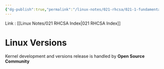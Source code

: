```yaml
---
{"dg-publish":true,"permalink":"/linux-notes/021-rhcsa/021-1-fundamentals-of-computer/021-1-4-linux-versions/"}
---
```


Link : [[Linux Notes/021 RHCSA Index\|021 RHCSA Index]]

# Linux Versions

Kernel development and versions release is handled by **Open Source Community**


<style> .container {font-family: sans-serif; text-align: center;} .button-wrapper button {z-index: 1;height: 40px; width: 100px; margin: 10px;padding: 5px;} .excalidraw .App-menu_top .buttonList { display: flex;} .excalidraw-wrapper { height: 800px; margin: 50px; position: relative;} :root[dir="ltr"] .excalidraw .layer-ui__wrapper .zen-mode-transition.App-menu_bottom--transition-left {transform: none;} </style><script src="https://cdn.jsdelivr.net/npm/react@17/umd/react.production.min.js"></script><script src="https://cdn.jsdelivr.net/npm/react-dom@17/umd/react-dom.production.min.js"></script><script type="text/javascript" src="https://cdn.jsdelivr.net/npm/@excalidraw/excalidraw@0/dist/excalidraw.production.min.js"></script><div id="Linux_Versionsexcalidraw.md1"></div><script>(function(){const InitialData={"type":"excalidraw","version":2,"source":"https://github.com/zsviczian/obsidian-excalidraw-plugin/releases/tag/1.9.19","elements":[{"id":"UZ148YN4","type":"text","x":-41,"y":-138.828125,"width":141.33985900878906,"height":25,"angle":0,"strokeColor":"#e03131","backgroundColor":"transparent","fillStyle":"hachure","strokeWidth":1,"strokeStyle":"solid","roughness":1,"opacity":100,"groupIds":[],"frameId":null,"roundness":null,"seed":358207660,"version":26,"versionNonce":246544172,"isDeleted":false,"boundElements":null,"updated":1694748739218,"link":null,"locked":false,"text":"kernel versions","rawText":"kernel versions","fontSize":20,"fontFamily":1,"textAlign":"left","verticalAlign":"top","baseline":17,"containerId":null,"originalText":"kernel versions","lineHeight":1.25},{"id":"pQdRCXVn","type":"text","x":-14.66668701171875,"y":-104.16143798828125,"width":33.95997619628906,"height":100,"angle":0,"strokeColor":"#1e1e1e","backgroundColor":"transparent","fillStyle":"hachure","strokeWidth":1,"strokeStyle":"solid","roughness":1,"opacity":100,"groupIds":[],"frameId":null,"roundness":null,"seed":1859108268,"version":93,"versionNonce":1945555988,"isDeleted":false,"boundElements":null,"updated":1694748359644,"link":null,"locked":false,"text":"2.0\n2.2\n2.4\n2.6","rawText":"2.0\n2.2\n2.4\n2.6","fontSize":20,"fontFamily":1,"textAlign":"left","verticalAlign":"top","baseline":92,"containerId":null,"originalText":"2.0\n2.2\n2.4\n2.6","lineHeight":1.25},{"id":"2gOKrUEo","type":"text","x":-12.333251953125,"y":2.505218505859375,"width":30.339981079101562,"height":75,"angle":0,"strokeColor":"#1e1e1e","backgroundColor":"transparent","fillStyle":"hachure","strokeWidth":1,"strokeStyle":"solid","roughness":1,"opacity":100,"groupIds":[],"frameId":null,"roundness":null,"seed":326101164,"version":53,"versionNonce":178202412,"isDeleted":false,"boundElements":null,"updated":1694748359644,"link":null,"locked":false,"text":"3.x\n4.x\n5.x","rawText":"3.x\n4.x\n5.x","fontSize":20,"fontFamily":1,"textAlign":"left","verticalAlign":"top","baseline":67,"containerId":null,"originalText":"3.x\n4.x\n5.x","lineHeight":1.25},{"id":"kKv99iP3","type":"text","x":-13.6666259765625,"y":90.17184448242188,"width":29.519973754882812,"height":25,"angle":0,"strokeColor":"#1e1e1e","backgroundColor":"transparent","fillStyle":"hachure","strokeWidth":1,"strokeStyle":"solid","roughness":1,"opacity":100,"groupIds":[],"frameId":null,"roundness":null,"seed":2052656044,"version":58,"versionNonce":1336619412,"isDeleted":false,"boundElements":null,"updated":1694748359644,"link":null,"locked":false,"text":"6.x","rawText":"6.x","fontSize":20,"fontFamily":1,"textAlign":"left","verticalAlign":"top","baseline":17,"containerId":null,"originalText":"6.x","lineHeight":1.25},{"id":"1yXiQcOULdxXlO32hDbvo","type":"freedraw","x":-200.33331298828125,"y":-143.49478149414062,"width":0.0001,"height":0.0001,"angle":0,"strokeColor":"#1e1e1e","backgroundColor":"transparent","fillStyle":"hachure","strokeWidth":1,"strokeStyle":"solid","roughness":1,"opacity":100,"groupIds":[],"frameId":null,"roundness":null,"seed":634175508,"version":10,"versionNonce":1128811564,"isDeleted":false,"boundElements":null,"updated":1694748359644,"link":null,"locked":false,"points":[[0,0],[0.0001,0.0001]],"pressures":[],"simulatePressure":true,"lastCommittedPoint":[0.0001,0.0001]},{"id":"lCecxTQwm8T0joi_sNeVy","type":"freedraw","x":37.6666259765625,"y":-96.828125,"width":29.3333740234375,"height":84,"angle":0,"strokeColor":"#1e1e1e","backgroundColor":"transparent","fillStyle":"hachure","strokeWidth":0.5,"strokeStyle":"solid","roughness":1,"opacity":100,"groupIds":[],"frameId":null,"roundness":null,"seed":780898324,"version":144,"versionNonce":1133662764,"isDeleted":false,"boundElements":null,"updated":1694748398307,"link":null,"locked":false,"points":[[-0.20511279603094223,0],[0.9231296515920566,0],[1.4871992301390855,0],[3.743684125385083,0],[4.307753703932112,0],[6.00006573010214,0.6511528547420058],[6.564135308649169,1.3023355173510174],[7.692377756272167,1.9534883720930232],[7.692377756272167,3.2558238894440406],[8.820620203895166,5.209312261537064],[10.512932230065195,9.767441860465116],[10.512932230065195,11.720930232558139],[11.641071387159252,14.325571459393167],[11.641071387159252,14.97675412200218],[11.641071387159252,15.627906976744185],[11.641071387159252,17.58139534883721],[11.641071387159252,18.883730866188227],[11.641071387159252,20.83721923828125],[11.641071387159252,22.13952494776526],[11.641071387159252,24.093013319858283],[11.641071387159252,26.69768435456032],[11.077001808612223,27.99999006404433],[11.077001808612223,29.302325581395348],[11.077001808612223,29.953478436137353],[11.077001808612223,30.604661098746366],[11.077001808612223,31.25581395348837],[11.077001808612223,32.55814947083939],[11.077001808612223,33.20930232558139],[11.077001808612223,33.8604551803234],[11.077001808612223,34.51163784293241],[11.077001808612223,35.16279069767442],[11.077001808612223,35.813943552416426],[11.077001808612223,36.465126215025435],[11.641071387159252,36.465126215025435],[12.76931383478225,37.116279069767444],[15.025695439499307,37.116279069767444],[17.282180334745306,37.116279069767444],[17.846249913292333,37.116279069767444],[20.102631518009392,37.116279069767444],[21.794943544179418,37.116279069767444],[22.35911641325539,37.116279069767444],[22.923185991802416,37.116279069767444],[24.051428439425415,37.116279069767444],[24.615498017972445,37.116279069767444],[25.179567596519473,37.116279069767444],[25.743740465595444,36.465126215025435],[26.8718796226895,35.16279069767442],[27.436052491765473,33.8604551803234],[27.436052491765473,33.20930232558139],[28.0001220703125,31.906966808230376],[27.436052491765473,31.906966808230376],[26.8718796226895,31.906966808230376],[26.8718796226895,32.55814947083939],[26.30781004414247,33.8604551803234],[25.179567596519473,36.465126215025435],[25.179567596519473,38.418614587118455],[25.179567596519473,39.72092029660247],[25.179567596519473,42.3255913313045],[25.179567596519473,44.93023255813954],[25.179567596519473,45.58138541288154],[25.179567596519473,46.23256807549055],[25.179567596519473,47.534873784974565],[25.179567596519473,48.837209302325576],[25.179567596519473,50.7906976744186],[25.179567596519473,51.44185052916061],[25.179567596519473,52.74418604651163],[25.179567596519473,53.39533890125363],[25.179567596519473,54.04652156386264],[25.179567596519473,54.69767441860465],[25.743740465595444,56.65116279069767],[25.743740465595444,57.95349830804869],[25.743740465595444,59.255804017532704],[26.8718796226895,60.55813953488372],[26.8718796226895,61.20929238962572],[26.8718796226895,61.86047505223473],[27.436052491765473,62.51162790697674],[27.436052491765473,63.81396342432776],[27.436052491765473,64.46511627906976],[27.436052491765473,65.11626913381177],[27.436052491765473,65.76745179642079],[27.436052491765473,67.06975750590479],[27.436052491765473,67.7209401685138],[26.8718796226895,69.02324587799782],[26.8718796226895,69.67442854060683],[26.8718796226895,70.32558139534883],[26.8718796226895,70.97673425009084],[26.30781004414247,71.62791691269985],[25.743740465595444,72.93022262218386],[25.179567596519473,74.23255813953489],[23.487255570349447,75.5348936568859],[22.923185991802416,76.83719936636992],[22.35911641325539,77.48838202897892],[21.794943544179418,78.13953488372093],[20.66680438708536,78.79068773846294],[19.53856193946236,80.09302325581395],[18.97449236091533,80.09302325581395],[18.410319491839363,80.09302325581395],[17.282180334745306,80.74417611055596],[16.718007465669334,80.74417611055596],[15.025695439499307,82.04651162790697],[14.461625860952278,82.04651162790697],[13.89755628240525,82.69766448264897],[13.33338341332928,82.69766448264897],[12.205244256235222,83.34884714525799],[11.077001808612223,83.34884714525799],[9.948759360989225,83.34884714525799],[8.820620203895166,84],[7.128308177725138,84],[6.00006573010214,84],[4.307753703932112,84],[3.743684125385083,84],[2.0513720992150555,84],[-0.20511279603094223,84],[-1.333251953125,84],[-1.333251953125,84\|-0.20511279603094223,0],[0.9231296515920566,0],[1.4871992301390855,0],[3.743684125385083,0],[4.307753703932112,0],[6.00006573010214,0.6511528547420058],[6.564135308649169,1.3023355173510174],[7.692377756272167,1.9534883720930232],[7.692377756272167,3.2558238894440406],[8.820620203895166,5.209312261537064],[10.512932230065195,9.767441860465116],[10.512932230065195,11.720930232558139],[11.641071387159252,14.325571459393167],[11.641071387159252,14.97675412200218],[11.641071387159252,15.627906976744185],[11.641071387159252,17.58139534883721],[11.641071387159252,18.883730866188227],[11.641071387159252,20.83721923828125],[11.641071387159252,22.13952494776526],[11.641071387159252,24.093013319858283],[11.641071387159252,26.69768435456032],[11.077001808612223,27.99999006404433],[11.077001808612223,29.302325581395348],[11.077001808612223,29.953478436137353],[11.077001808612223,30.604661098746366],[11.077001808612223,31.25581395348837],[11.077001808612223,32.55814947083939],[11.077001808612223,33.20930232558139],[11.077001808612223,33.8604551803234],[11.077001808612223,34.51163784293241],[11.077001808612223,35.16279069767442],[11.077001808612223,35.813943552416426],[11.077001808612223,36.465126215025435],[11.641071387159252,36.465126215025435],[12.76931383478225,37.116279069767444],[15.025695439499307,37.116279069767444],[17.282180334745306,37.116279069767444],[17.846249913292333,37.116279069767444],[20.102631518009392,37.116279069767444],[21.794943544179418,37.116279069767444],[22.35911641325539,37.116279069767444],[22.923185991802416,37.116279069767444],[24.051428439425415,37.116279069767444],[24.615498017972445,37.116279069767444],[25.179567596519473,37.116279069767444],[25.743740465595444,36.465126215025435],[26.8718796226895,35.16279069767442],[27.436052491765473,33.8604551803234],[27.436052491765473,33.20930232558139],[28.0001220703125,31.906966808230376],[27.436052491765473,31.906966808230376],[26.8718796226895,31.906966808230376],[26.8718796226895,32.55814947083939],[26.30781004414247,33.8604551803234],[25.179567596519473,36.465126215025435],[25.179567596519473,38.418614587118455],[25.179567596519473,39.72092029660247],[25.179567596519473,42.3255913313045],[25.179567596519473,44.93023255813954],[25.179567596519473,45.58138541288154],[25.179567596519473,46.23256807549055],[25.179567596519473,47.534873784974565],[25.179567596519473,48.837209302325576],[25.179567596519473,50.7906976744186],[25.179567596519473,51.44185052916061],[25.179567596519473,52.74418604651163],[25.179567596519473,53.39533890125363],[25.179567596519473,54.04652156386264],[25.179567596519473,54.69767441860465],[25.743740465595444,56.65116279069767],[25.743740465595444,57.95349830804869],[25.743740465595444,59.255804017532704],[26.8718796226895,60.55813953488372],[26.8718796226895,61.20929238962572],[26.8718796226895,61.86047505223473],[27.436052491765473,62.51162790697674],[27.436052491765473,63.81396342432776],[27.436052491765473,64.46511627906976],[27.436052491765473,65.11626913381177],[27.436052491765473,65.76745179642079],[27.436052491765473,67.06975750590479],[27.436052491765473,67.7209401685138],[26.8718796226895,69.02324587799782],[26.8718796226895,69.67442854060683],[26.8718796226895,70.32558139534883],[26.8718796226895,70.97673425009084],[26.30781004414247,71.62791691269985],[25.743740465595444,72.93022262218386],[25.179567596519473,74.23255813953489],[23.487255570349447,75.5348936568859],[22.923185991802416,76.83719936636992],[22.35911641325539,77.48838202897892],[21.794943544179418,78.13953488372093],[20.66680438708536,78.79068773846294],[19.53856193946236,80.09302325581395],[18.97449236091533,80.09302325581395],[18.410319491839363,80.09302325581395],[17.282180334745306,80.74417611055596],[16.718007465669334,80.74417611055596],[15.025695439499307,82.04651162790697],[14.461625860952278,82.04651162790697],[13.89755628240525,82.69766448264897],[13.33338341332928,82.69766448264897],[12.205244256235222,83.34884714525799],[11.077001808612223,83.34884714525799],[9.948759360989225,83.34884714525799],[8.820620203895166,84],[7.128308177725138,84],[6.00006573010214,84],[4.307753703932112,84],[3.743684125385083,84],[2.0513720992150555,84],[-0.20511279603094223,84],[-1.333251953125,84],[-1.333251953125,84]],"pressures":[],"simulatePressure":true,"lastCommittedPoint":[-1.333251953125,86]},{"id":"cos8sshhAum8BabEPwcXq","type":"freedraw","x":34.3333740234375,"y":14.505218505859375,"width":24.6666259765625,"height":60.666656494140625,"angle":0,"strokeColor":"#1e1e1e","backgroundColor":"transparent","fillStyle":"hachure","strokeWidth":0.5,"strokeStyle":"solid","roughness":1,"opacity":100,"groupIds":[],"frameId":null,"roundness":null,"seed":454407444,"version":158,"versionNonce":620068244,"isDeleted":false,"boundElements":null,"updated":1694748407862,"link":null,"locked":false,"points":[[0,-0.6360202950088242],[1.9733300781249996,-1.333343505859375],[3.2888633897900577,-1.333343505859375],[4.604456922709941,-0.9846739202641464],[5.591121961772442,-0.287366669753502],[6.906655273437499,1.1072797519475996],[8.551117078959942,4.942517510775861],[9.208853624165057,8.080448019093481],[10.195518663227556,11.567048113006328],[10.195518663227556,13.659001785218072],[10.524447157084941,14.704978621323946],[10.853315429687498,16.448262707940465],[11.182183702290057,17.494239544046337],[12.168848741352559,18.88888596574744],[12.8266455078125,19.934862801853313],[13.155513780415058,19.934862801853313],[14.7999755859375,19.934862801853313],[16.115508897602556,19.934862801853313],[17.102173936665057,19.934862801853313],[18.41776746958494,19.23753959100276],[18.746635742187497,18.88888596574744],[19.733300781249998,17.145585918791014],[20.39109754770994,15.750955457429818],[20.39109754770994,14.35630903572872],[20.39109754770994,14.007655410473395],[20.39109754770994,13.659001785218072],[20.062169053852557,14.35630903572872],[20.062169053852557,16.09960908268514],[20.062169053852557,18.54021638015221],[20.062169053852557,20.283516427108633],[20.062169053852557,23.07279331017093],[21.048834092915058,25.862054232893325],[22.36442762583494,27.60535427984975],[23.35109266489744,30.39463116291205],[23.679960937500002,33.183892085634426],[24.008829210102554,37.019145804802605],[24.6666259765625,40.854399523970784],[24.6666259765625,44.34098365754372],[24.008829210102554,48.17623737671188],[21.048834092915058,51.31416788502952],[18.746635742187497,54.1034288077519],[14.471107313334938,56.89270569081418],[10.853315429687498,57.59002890166474],[6.577787000834941,58.63600573777062],[2.631126844584942,58.98465936302594],[1.9733300781249996,58.98465936302594],[1.315533311665058,59.33331298828125],[0.9866650390624998,59.33331298828125],[0.9866650390624998,58.98465936302594],[0.9866650390624998,58.98465936302594\|0,-0.6360202950088242],[1.9733300781249996,-1.333343505859375],[3.2888633897900577,-1.333343505859375],[4.604456922709941,-0.9846739202641464],[5.591121961772442,-0.287366669753502],[6.906655273437499,1.1072797519475996],[8.551117078959942,4.942517510775861],[9.208853624165057,8.080448019093481],[10.195518663227556,11.567048113006328],[10.195518663227556,13.659001785218072],[10.524447157084941,14.704978621323946],[10.853315429687498,16.448262707940465],[11.182183702290057,17.494239544046337],[12.168848741352559,18.88888596574744],[12.8266455078125,19.934862801853313],[13.155513780415058,19.934862801853313],[14.7999755859375,19.934862801853313],[16.115508897602556,19.934862801853313],[17.102173936665057,19.934862801853313],[18.41776746958494,19.23753959100276],[18.746635742187497,18.88888596574744],[19.733300781249998,17.145585918791014],[20.39109754770994,15.750955457429818],[20.39109754770994,14.35630903572872],[20.39109754770994,14.007655410473395],[20.39109754770994,13.659001785218072],[20.062169053852557,14.35630903572872],[20.062169053852557,16.09960908268514],[20.062169053852557,18.54021638015221],[20.062169053852557,20.283516427108633],[20.062169053852557,23.07279331017093],[21.048834092915058,25.862054232893325],[22.36442762583494,27.60535427984975],[23.35109266489744,30.39463116291205],[23.679960937500002,33.183892085634426],[24.008829210102554,37.019145804802605],[24.6666259765625,40.854399523970784],[24.6666259765625,44.34098365754372],[24.008829210102554,48.17623737671188],[21.048834092915058,51.31416788502952],[18.746635742187497,54.1034288077519],[14.471107313334938,56.89270569081418],[10.853315429687498,57.59002890166474],[6.577787000834941,58.63600573777062],[2.631126844584942,58.98465936302594],[1.9733300781249996,58.98465936302594],[1.315533311665058,59.33331298828125],[0.9866650390624998,59.33331298828125],[0.9866650390624998,58.98465936302594],[0.9866650390624998,58.98465936302594]],"pressures":[],"simulatePressure":true,"lastCommittedPoint":[2,114]},{"id":"kVf9tht8","type":"text","x":84,"y":-61.828125,"width":147.85986328125,"height":25,"angle":0,"strokeColor":"#2f9e44","backgroundColor":"transparent","fillStyle":"hachure","strokeWidth":0.5,"strokeStyle":"solid","roughness":1,"opacity":100,"groupIds":[],"frameId":null,"roundness":null,"seed":249636140,"version":54,"versionNonce":259264276,"isDeleted":false,"boundElements":null,"updated":1694748746226,"link":null,"locked":false,"text":"old generations","rawText":"old generations","fontSize":20,"fontFamily":1,"textAlign":"left","verticalAlign":"top","baseline":17,"containerId":null,"originalText":"old generations","lineHeight":1.25},{"id":"o7dVoUjC","type":"text","x":76.333251953125,"y":29.505218505859375,"width":152.59986877441406,"height":25,"angle":0,"strokeColor":"#2f9e44","backgroundColor":"transparent","fillStyle":"hachure","strokeWidth":0.5,"strokeStyle":"solid","roughness":1,"opacity":100,"groupIds":[],"frameId":null,"roundness":null,"seed":799572652,"version":48,"versionNonce":1217050284,"isDeleted":false,"boundElements":null,"updated":1694748748466,"link":null,"locked":false,"text":"new generations","rawText":"new generations","fontSize":20,"fontFamily":1,"textAlign":"left","verticalAlign":"top","baseline":17,"containerId":null,"originalText":"new generations","lineHeight":1.25},{"id":"Bl3j9y1y","type":"text","x":36.0001220703125,"y":85.83853149414062,"width":178.99984741210938,"height":50,"angle":0,"strokeColor":"#2f9e44","backgroundColor":"transparent","fillStyle":"hachure","strokeWidth":0.5,"strokeStyle":"solid","roughness":1,"opacity":100,"groupIds":[],"frameId":null,"roundness":null,"seed":869026732,"version":65,"versionNonce":200669076,"isDeleted":false,"boundElements":null,"updated":1694748751001,"link":null,"locked":false,"text":"Latest generation\n (but unstable)","rawText":"Latest generation\n (but unstable)","fontSize":20,"fontFamily":1,"textAlign":"left","verticalAlign":"top","baseline":42,"containerId":null,"originalText":"Latest generation\n (but unstable)","lineHeight":1.25},{"id":"4ur2EZfM","type":"text","x":-97.04763939267116,"y":170.4099804106213,"width":115.5972900390625,"height":86.31820046284814,"angle":0,"strokeColor":"#f08c00","backgroundColor":"transparent","fillStyle":"hachure","strokeWidth":0.5,"strokeStyle":"solid","roughness":1,"opacity":100,"groupIds":[],"frameId":null,"roundness":null,"seed":756425492,"version":261,"versionNonce":1355082516,"isDeleted":false,"boundElements":[],"updated":1694748814711,"link":null,"locked":false,"text":"2.0","rawText":"2.0","fontSize":69.05456037027842,"fontFamily":1,"textAlign":"left","verticalAlign":"top","baseline":61.000000000000114,"containerId":null,"originalText":"2.0","lineHeight":1.25},{"id":"9n4dmud7_JvezIhh5Emp9","type":"arrow","x":-84.70158057865801,"y":238.06077357700894,"width":24.86374793166719,"height":68.57139950706835,"angle":0,"strokeColor":"#1e1e1e","backgroundColor":"transparent","fillStyle":"hachure","strokeWidth":0.5,"strokeStyle":"solid","roughness":1,"opacity":100,"groupIds":[],"frameId":null,"roundness":{"type":2},"seed":338583980,"version":615,"versionNonce":92906132,"isDeleted":false,"boundElements":null,"updated":1694748808348,"link":null,"locked":false,"points":[[0,0],[-24.86374793166719,68.57139950706835]],"lastCommittedPoint":null,"startBinding":null,"endBinding":{"elementId":"jgKs43CW","focus":-0.5240084427657219,"gap":12.000000000000028},"startArrowhead":null,"endArrowhead":"arrow"},{"id":"E2LHcHM2Ed6aD83Fb3jFj","type":"arrow","x":11.829058967055108,"y":234.94043558624233,"width":54.772430227187726,"height":64.89818746063273,"angle":0,"strokeColor":"#1e1e1e","backgroundColor":"transparent","fillStyle":"hachure","strokeWidth":0.5,"strokeStyle":"solid","roughness":1,"opacity":100,"groupIds":[],"frameId":null,"roundness":{"type":2},"seed":1176038164,"version":850,"versionNonce":1534293396,"isDeleted":false,"boundElements":null,"updated":1694749103021,"link":null,"locked":false,"points":[[0,0],[54.772430227187726,64.89818746063273]],"lastCommittedPoint":null,"startBinding":null,"endBinding":{"elementId":"7FMmIyGG","focus":-0.5435942633806176,"gap":15.333282470703097},"startArrowhead":null,"endArrowhead":"arrow"},{"id":"jgKs43CW","type":"text","x":-157.79363141741072,"y":318.63217308407735,"width":175.27066040039062,"height":25.070189556812846,"angle":0,"strokeColor":"#1971c2","backgroundColor":"transparent","fillStyle":"hachure","strokeWidth":0.5,"strokeStyle":"solid","roughness":1,"opacity":100,"groupIds":[],"frameId":null,"roundness":null,"seed":1354822420,"version":237,"versionNonce":1494181140,"isDeleted":false,"boundElements":[{"id":"9n4dmud7_JvezIhh5Emp9","type":"arrow"}],"updated":1694748808347,"link":null,"locked":false,"text":"2 is major number","rawText":"2 is major number","fontSize":20.056151645450303,"fontFamily":1,"textAlign":"left","verticalAlign":"top","baseline":16.999999999999968,"containerId":null,"originalText":"2 is major number","lineHeight":1.25},{"id":"7FMmIyGG","type":"text","x":55.03211030505952,"y":315.1719055175781,"width":186.61578369140625,"height":27.750392845264663,"angle":0,"strokeColor":"#1971c2","backgroundColor":"transparent","fillStyle":"hachure","strokeWidth":0.5,"strokeStyle":"solid","roughness":1,"opacity":100,"groupIds":[],"frameId":null,"roundness":null,"seed":1069080212,"version":286,"versionNonce":864080276,"isDeleted":false,"boundElements":[{"id":"E2LHcHM2Ed6aD83Fb3jFj","type":"arrow"}],"updated":1694748805634,"link":null,"locked":false,"text":"0 is minor number","rawText":"0 is minor number","fontSize":22.200314276211706,"fontFamily":1,"textAlign":"left","verticalAlign":"top","baseline":19.00000000000003,"containerId":null,"originalText":"0 is minor number","lineHeight":1.25},{"id":"Z8rz3WTn","type":"text","x":-48,"y":-167.828125,"width":10,"height":25,"angle":0,"strokeColor":"#1e1e1e","backgroundColor":"transparent","fillStyle":"hachure","strokeWidth":1,"strokeStyle":"solid","roughness":1,"opacity":100,"groupIds":[],"frameId":null,"roundness":null,"seed":196642476,"version":11,"versionNonce":1839515284,"isDeleted":true,"boundElements":null,"updated":1694748359644,"link":null,"locked":false,"text":"","rawText":"","fontSize":20,"fontFamily":1,"textAlign":"left","verticalAlign":"top","baseline":17,"containerId":null,"originalText":"","lineHeight":1.25},{"id":"GoW3xhAT-nzI5LV49WkG7","type":"freedraw","x":61.666748046875,"y":-94.828125,"width":44.6666259765625,"height":48.666656494140625,"angle":0,"strokeColor":"#1e1e1e","backgroundColor":"transparent","fillStyle":"hachure","strokeWidth":1,"strokeStyle":"solid","roughness":1,"opacity":100,"groupIds":[],"frameId":null,"roundness":null,"seed":330276756,"version":107,"versionNonce":956916140,"isDeleted":true,"boundElements":null,"updated":1694748359644,"link":null,"locked":false,"points":[[0,0],[0.6666259765625,-0.666656494140625],[2.6666259765625,-0.666656494140625],[5.333251953125,-0.666656494140625],[7.333251953125,-0.666656494140625],[11.333251953125,-0.666656494140625],[14,0],[18,0],[20.6666259765625,0.66668701171875],[22.6666259765625,1.333343505859375],[24,2],[24.6666259765625,2.66668701171875],[25.333251953125,4],[26,4],[26,4.66668701171875],[27.333251953125,6],[29.333251953125,7.333343505859375],[29.333251953125,8.66668701171875],[30,8.66668701171875],[30.6666259765625,9.333343505859375],[30.6666259765625,10],[30.6666259765625,12],[30.6666259765625,12.66668701171875],[30.6666259765625,13.333343505859375],[31.333251953125,14.66668701171875],[32,15.333343505859375],[32,16],[32.6666259765625,18],[32.6666259765625,18.66668701171875],[32.6666259765625,20],[32.6666259765625,20.66668701171875],[33.333251953125,21.333343505859375],[33.333251953125,22],[33.333251953125,22.66668701171875],[33.333251953125,23.333343505859375],[33.333251953125,24],[33.333251953125,24.66668701171875],[33.333251953125,26],[33.333251953125,26.66668701171875],[33.333251953125,27.333343505859375],[33.333251953125,28.66668701171875],[33.333251953125,29.333343505859375],[33.333251953125,30.66668701171875],[32.6666259765625,31.333343505859375],[32,32],[32,32.66668701171875],[31.333251953125,33.333343505859375],[31.333251953125,34.66668701171875],[31.333251953125,35.333343505859375],[30.6666259765625,36.66668701171875],[30,36.66668701171875],[29.333251953125,37.333343505859375],[28.6666259765625,38],[28,39.333343505859375],[27.333251953125,40],[26.6666259765625,40.66668701171875],[26,41.333343505859375],[25.333251953125,41.333343505859375],[24.6666259765625,41.333343505859375],[24,41.333343505859375],[22.6666259765625,41.333343505859375],[21.333251953125,41.333343505859375],[20.6666259765625,41.333343505859375],[18.6666259765625,41.333343505859375],[18,41.333343505859375],[18,42],[18,42.66668701171875],[18,44],[18.6666259765625,44.66668701171875],[19.333251953125,45.333343505859375],[20,45.333343505859375],[20.6666259765625,45.333343505859375],[21.333251953125,45.333343505859375],[22.6666259765625,45.333343505859375],[23.333251953125,46],[24,46.66668701171875],[24.6666259765625,46.66668701171875],[26.6666259765625,47.333343505859375],[28,48],[29.333251953125,48],[30,48],[30.6666259765625,48],[32,48],[32.6666259765625,48],[33.333251953125,48],[35.333251953125,48],[36,48],[36.6666259765625,48],[38,48],[38.6666259765625,48],[41.333251953125,48],[42,47.333343505859375],[42.6666259765625,46.66668701171875],[42.6666259765625,46],[44,46],[44,45.333343505859375],[44.6666259765625,44.66668701171875],[44.6666259765625,44.66668701171875]],"pressures":[],"simulatePressure":true,"lastCommittedPoint":[44.6666259765625,44.66668701171875]},{"id":"3pXtdpIuv5Kaqu0pARk5Y","type":"freedraw","x":59.666748046875,"y":107.83856201171875,"width":0.0001,"height":0.0001,"angle":0,"strokeColor":"#1e1e1e","backgroundColor":"transparent","fillStyle":"hachure","strokeWidth":1,"strokeStyle":"solid","roughness":1,"opacity":100,"groupIds":[],"frameId":null,"roundness":null,"seed":1105597100,"version":11,"versionNonce":1073209108,"isDeleted":true,"boundElements":null,"updated":1694748359644,"link":null,"locked":false,"points":[[0,0],[0.0001,0.0001]],"pressures":[],"simulatePressure":true,"lastCommittedPoint":[0.0001,0.0001]},{"id":"kTYO14etoLUIJzfjGkRNL","type":"freedraw","x":71,"y":-102.828125,"width":46.666748046875,"height":70.66668701171875,"angle":0,"strokeColor":"#1e1e1e","backgroundColor":"transparent","fillStyle":"hachure","strokeWidth":1,"strokeStyle":"solid","roughness":1,"opacity":100,"groupIds":[],"frameId":null,"roundness":null,"seed":190859412,"version":90,"versionNonce":760405140,"isDeleted":true,"boundElements":null,"updated":1694748359645,"link":null,"locked":false,"points":[[0,0],[0.666748046875,0],[1.3333740234375,0],[2.666748046875,0],[4,0],[6,4.66668701171875],[8,8],[10,12.66668701171875],[11.3333740234375,14],[12.666748046875,16],[13.3333740234375,17.333343505859375],[13.3333740234375,18.66668701171875],[15.3333740234375,20.66668701171875],[15.3333740234375,21.333343505859375],[16,22],[17.3333740234375,23.333343505859375],[19.3333740234375,25.333343505859375],[22,26],[25.3333740234375,26.66668701171875],[28,26.66668701171875],[30.666748046875,26.66668701171875],[32.666748046875,26.66668701171875],[34,26.66668701171875],[34.666748046875,26.66668701171875],[36.666748046875,26.66668701171875],[40,26],[42,25.333343505859375],[42.666748046875,24.66668701171875],[43.3333740234375,24.66668701171875],[44,24],[44,22.66668701171875],[44,21.333343505859375],[44,19.333343505859375],[44,18.66668701171875],[44,19.333343505859375],[44,20],[44,21.333343505859375],[44,22.66668701171875],[44,23.333343505859375],[44,24.66668701171875],[44,25.333343505859375],[44,28],[44,30],[44,32],[44,34],[44,36],[44.666748046875,38],[44.666748046875,40.66668701171875],[45.3333740234375,44],[46,44.66668701171875],[46,46.66668701171875],[46.666748046875,48],[46.666748046875,48.66668701171875],[46.666748046875,49.333343505859375],[46.666748046875,50.66668701171875],[46.666748046875,52],[46.666748046875,52.66668701171875],[46.666748046875,54],[46.666748046875,56],[46,56.66668701171875],[45.3333740234375,57.333343505859375],[44.666748046875,58.66668701171875],[44.666748046875,59.333343505859375],[44,60],[42.666748046875,61.333343505859375],[42,62],[40.666748046875,62.66668701171875],[40,63.333343505859375],[39.3333740234375,64.66668701171875],[37.3333740234375,65.33334350585938],[35.3333740234375,66],[33.3333740234375,67.33334350585938],[32,68],[31.3333740234375,68],[30.666748046875,68],[28,68.66668701171875],[26,68.66668701171875],[25.3333740234375,68.66668701171875],[23.3333740234375,68.66668701171875],[21.3333740234375,68.66668701171875],[18.666748046875,70.66668701171875],[18,70.66668701171875],[17.3333740234375,70.66668701171875],[17.3333740234375,70.66668701171875]],"pressures":[],"simulatePressure":true,"lastCommittedPoint":[17.3333740234375,70.66668701171875]},{"id":"42IMRLW_1KfY8xmxpKIlU","type":"freedraw","x":69.666748046875,"y":-100.16143798828125,"width":22.6666259765625,"height":33.33331298828125,"angle":0,"strokeColor":"#1e1e1e","backgroundColor":"transparent","fillStyle":"hachure","strokeWidth":1,"strokeStyle":"solid","roughness":1,"opacity":100,"groupIds":[],"frameId":null,"roundness":null,"seed":390600596,"version":50,"versionNonce":726001324,"isDeleted":true,"boundElements":null,"updated":1694748359645,"link":null,"locked":false,"points":[[0,0],[0.6666259765625,0],[1.333251953125,0],[3.333251953125,0],[4.6666259765625,0],[6.6666259765625,0],[8.6666259765625,0],[10.6666259765625,0],[12,0],[13.333251953125,0],[14,0.666656494140625],[16,1.33331298828125],[18,3.33331298828125],[18.6666259765625,4],[19.333251953125,5.33331298828125],[20,6],[20.6666259765625,8],[20.6666259765625,8.666656494140625],[22,10],[22.6666259765625,10.666656494140625],[22.6666259765625,12],[22.6666259765625,14],[22.6666259765625,14.666656494140625],[22.6666259765625,16.666656494140625],[22.6666259765625,17.33331298828125],[22.6666259765625,18.666656494140625],[22.6666259765625,20],[22.6666259765625,20.666656494140625],[22.6666259765625,21.33331298828125],[22.6666259765625,23.33331298828125],[21.333251953125,24.666656494140625],[20.6666259765625,25.33331298828125],[20,26],[20,26.666656494140625],[18.6666259765625,28],[16.6666259765625,29.33331298828125],[15.333251953125,30],[13.333251953125,30.666656494140625],[12.6666259765625,31.33331298828125],[10.6666259765625,32],[9.333251953125,33.33331298828125],[8,33.33331298828125],[7.333251953125,33.33331298828125],[7.333251953125,33.33331298828125]],"pressures":[],"simulatePressure":true,"lastCommittedPoint":[7.333251953125,33.33331298828125]},{"id":"SgSteJ7PaSOSH2VLR3OIg","type":"freedraw","x":75.666748046875,"y":-94.828125,"width":45.333251953125,"height":63.333343505859375,"angle":0,"strokeColor":"#1e1e1e","backgroundColor":"transparent","fillStyle":"hachure","strokeWidth":1,"strokeStyle":"solid","roughness":1,"opacity":100,"groupIds":[],"frameId":null,"roundness":null,"seed":1408846484,"version":81,"versionNonce":24259092,"isDeleted":true,"boundElements":null,"updated":1694748359645,"link":null,"locked":false,"points":[[0,0],[0,-0.666656494140625],[1.333251953125,-0.666656494140625],[4.6666259765625,-0.666656494140625],[10.6666259765625,0.66668701171875],[12,1.333343505859375],[15.333251953125,3.333343505859375],[16.6666259765625,5.333343505859375],[18.6666259765625,7.333343505859375],[22.6666259765625,12],[24.6666259765625,15.333343505859375],[26.6666259765625,18],[28,19.333343505859375],[28,20],[28,22],[28.6666259765625,23.333343505859375],[28.6666259765625,24],[28.6666259765625,26],[28.6666259765625,26.66668701171875],[28.6666259765625,28.66668701171875],[28.6666259765625,30.66668701171875],[28.6666259765625,32.66668701171875],[28.6666259765625,33.333343505859375],[28.6666259765625,35.333343505859375],[28.6666259765625,36.66668701171875],[28,38.66668701171875],[27.333251953125,40],[26.6666259765625,41.333343505859375],[26.6666259765625,42],[25.333251953125,43.333343505859375],[24.6666259765625,44.66668701171875],[24.6666259765625,46],[24.6666259765625,46.66668701171875],[24,47.333343505859375],[22.6666259765625,49.333343505859375],[22,50],[21.333251953125,50.66668701171875],[20,52],[18.6666259765625,53.333343505859375],[18.6666259765625,54],[16.6666259765625,54.66668701171875],[15.333251953125,55.333343505859375],[13.333251953125,55.333343505859375],[12.6666259765625,55.333343505859375],[12,55.333343505859375],[11.333251953125,55.333343505859375],[10.6666259765625,55.333343505859375],[13.333251953125,56.66668701171875],[14,57.333343505859375],[15.333251953125,57.333343505859375],[16,58.66668701171875],[18,60],[19.333251953125,60.66668701171875],[20,60.66668701171875],[22,61.333343505859375],[22.6666259765625,61.333343505859375],[25.333251953125,62],[26,62.66668701171875],[28,62.66668701171875],[30.6666259765625,62.66668701171875],[32.6666259765625,62.66668701171875],[34.6666259765625,62.66668701171875],[37.333251953125,62.66668701171875],[38.6666259765625,62.66668701171875],[40.6666259765625,61.333343505859375],[42.6666259765625,59.333343505859375],[44,58.66668701171875],[45.333251953125,58],[45.333251953125,57.333343505859375],[45.333251953125,56.66668701171875],[45.333251953125,56],[45.333251953125,54.66668701171875],[45.333251953125,54],[45.333251953125,53.333343505859375],[45.333251953125,53.333343505859375]],"pressures":[],"simulatePressure":true,"lastCommittedPoint":[45.333251953125,53.333343505859375]},{"id":"LzCWXXNoonlNYQI15WcCG","type":"freedraw","x":66.3333740234375,"y":11.83856201171875,"width":42.6666259765625,"height":68,"angle":0,"strokeColor":"#1e1e1e","backgroundColor":"transparent","fillStyle":"hachure","strokeWidth":1,"strokeStyle":"solid","roughness":1,"opacity":100,"groupIds":[],"frameId":null,"roundness":null,"seed":1361858068,"version":87,"versionNonce":900139028,"isDeleted":true,"boundElements":null,"updated":1694748347814,"link":null,"locked":false,"points":[[0,0],[3.3333740234375,0.666656494140625],[4.6666259765625,1.33331298828125],[9.3333740234375,4],[10.6666259765625,5.33331298828125],[11.3333740234375,6],[12.6666259765625,8.666656494140625],[14,11.33331298828125],[14.6666259765625,14],[14.6666259765625,14.666656494140625],[15.3333740234375,17.33331298828125],[15.3333740234375,18.666656494140625],[16.6666259765625,20],[17.3333740234375,20.666656494140625],[18,22.666656494140625],[20,24.666656494140625],[20.6666259765625,26],[22.6666259765625,27.33331298828125],[24.6666259765625,28.666656494140625],[25.3333740234375,29.33331298828125],[26.6666259765625,29.33331298828125],[29.3333740234375,30],[30,30],[31.3333740234375,30],[32,30],[32.6666259765625,30],[34.6666259765625,30],[36,30],[37.3333740234375,29.33331298828125],[37.3333740234375,28.666656494140625],[39.3333740234375,26.666656494140625],[40,26],[40.6666259765625,25.33331298828125],[40.6666259765625,24.666656494140625],[40.6666259765625,24],[40.6666259765625,23.33331298828125],[40.6666259765625,24],[40.6666259765625,25.33331298828125],[40.6666259765625,26],[40.6666259765625,26.666656494140625],[40.6666259765625,27.33331298828125],[41.3333740234375,30],[42,32],[42,32.666656494140625],[42,34.666656494140625],[42.6666259765625,36],[42.6666259765625,38],[42.6666259765625,40.666656494140625],[42.6666259765625,42],[42.6666259765625,43.33331298828125],[42.6666259765625,44.666656494140625],[42.6666259765625,46.666656494140625],[42.6666259765625,48],[42.6666259765625,49.33331298828125],[42.6666259765625,50.666656494140625],[42.6666259765625,51.33331298828125],[42.6666259765625,53.33331298828125],[42.6666259765625,54],[42.6666259765625,55.33331298828125],[42.6666259765625,56],[40.6666259765625,58],[40,58.666656494140625],[38.6666259765625,60.666656494140625],[38,62],[36.6666259765625,63.33331298828125],[34.6666259765625,64],[34,64],[32,64],[30.6666259765625,65.33331298828125],[30,65.33331298828125],[29.3333740234375,65.33331298828125],[28.6666259765625,65.33331298828125],[27.3333740234375,65.33331298828125],[26.6666259765625,65.33331298828125],[26,65.33331298828125],[24,66],[23.3333740234375,66],[21.3333740234375,66],[20.6666259765625,66],[20,66.66665649414062],[19.3333740234375,66.66665649414062],[18.6666259765625,67.33331298828125],[18.6666259765625,68],[18,68],[18,68]],"pressures":[],"simulatePressure":true,"lastCommittedPoint":[18,68]},{"id":"4Y2fNNBIoCSjMhZ4JSU6G","type":"freedraw","x":69,"y":10.505218505859375,"width":24.666748046875,"height":59.33331298828125,"angle":0,"strokeColor":"#1e1e1e","backgroundColor":"transparent","fillStyle":"hachure","strokeWidth":1,"strokeStyle":"solid","roughness":1,"opacity":100,"groupIds":[],"frameId":null,"roundness":null,"seed":1429530004,"version":42,"versionNonce":1363218452,"isDeleted":true,"boundElements":null,"updated":1694748350973,"link":null,"locked":false,"points":[[0,0],[0.666748046875,-0.666656494140625],[2.666748046875,0],[4.666748046875,2],[6.666748046875,3.333343505859375],[8.666748046875,5.333343505859375],[9.3333740234375,6.666656494140625],[11.3333740234375,8.666656494140625],[12.666748046875,10],[15.3333740234375,13.333343505859375],[16,14.666656494140625],[18,16.666656494140625],[19.3333740234375,18.666656494140625],[20.666748046875,20.666656494140625],[22,22.666656494140625],[22.666748046875,23.333343505859375],[23.3333740234375,24.666656494140625],[23.3333740234375,26.666656494140625],[24.666748046875,28.666656494140625],[24.666748046875,29.333343505859375],[24.666748046875,30.666656494140625],[24.666748046875,34],[24.666748046875,36],[24.666748046875,40],[24.666748046875,42],[24,44.666656494140625],[23.3333740234375,47.333343505859375],[22,48.666656494140625],[20.666748046875,50.666656494140625],[20,52],[18,54],[17.3333740234375,54],[16.666748046875,54.666656494140625],[16.666748046875,55.333343505859375],[16,56],[15.3333740234375,56.666656494140625],[14.666748046875,57.333343505859375],[14,58],[14.666748046875,58.666656494140625],[14.666748046875,58.666656494140625]],"pressures":[],"simulatePressure":true,"lastCommittedPoint":[14.666748046875,58.666656494140625]},{"id":"rWfqBhi6sO2Y5tTVHcyoh","type":"freedraw","x":75.666748046875,"y":7.83856201171875,"width":27.333251953125,"height":96.66665649414062,"angle":0,"strokeColor":"#1e1e1e","backgroundColor":"transparent","fillStyle":"hachure","strokeWidth":1,"strokeStyle":"solid","roughness":1,"opacity":100,"groupIds":[],"frameId":null,"roundness":null,"seed":5107092,"version":68,"versionNonce":1820141332,"isDeleted":true,"boundElements":null,"updated":1694748354293,"link":null,"locked":false,"points":[[0,0],[0,1.33331298828125],[2,3.33331298828125],[3.333251953125,5.33331298828125],[5.333251953125,8],[6.6666259765625,12],[9.333251953125,16.666656494140625],[10,19.33331298828125],[10.6666259765625,22.666656494140625],[11.333251953125,24.666656494140625],[11.333251953125,26.666656494140625],[11.333251953125,30.666656494140625],[10.6666259765625,35.33331298828125],[10.6666259765625,37.33331298828125],[8.6666259765625,40.666656494140625],[8,42.666656494140625],[7.333251953125,44.666656494140625],[7.333251953125,45.33331298828125],[7.333251953125,47.33331298828125],[7.333251953125,48],[7.333251953125,50],[7.333251953125,50.666656494140625],[7.333251953125,51.33331298828125],[8.6666259765625,53.33331298828125],[11.333251953125,54],[13.333251953125,54],[15.333251953125,54],[17.333251953125,54],[18,54],[20,53.33331298828125],[20,52.666656494140625],[22,51.33331298828125],[23.333251953125,50.666656494140625],[25.333251953125,49.33331298828125],[25.333251953125,48.666656494140625],[25.333251953125,48],[25.333251953125,46.666656494140625],[25.333251953125,44.666656494140625],[25.333251953125,45.33331298828125],[25.333251953125,47.33331298828125],[25.333251953125,48],[25.333251953125,50],[25.333251953125,51.33331298828125],[25.333251953125,52.666656494140625],[25.333251953125,55.33331298828125],[25.333251953125,58.666656494140625],[25.333251953125,62.666656494140625],[25.333251953125,66],[26,69.33331298828125],[26,74],[26,77.33331298828125],[27.333251953125,80],[27.333251953125,83.33331298828125],[27.333251953125,85.33331298828125],[27.333251953125,86.66665649414062],[27.333251953125,88.66665649414062],[27.333251953125,90],[26.6666259765625,92],[22,93.33331298828125],[15.333251953125,96],[12,96],[7.333251953125,96.66665649414062],[6.6666259765625,96.66665649414062],[6,96.66665649414062],[4.6666259765625,96.66665649414062],[4.6666259765625,96.66665649414062]],"pressures":[],"simulatePressure":true,"lastCommittedPoint":[4.6666259765625,96.66665649414062]},{"id":"o_KCOnYqi9KoZxVy5nXsP","type":"freedraw","x":62.3333740234375,"y":9.83856201171875,"width":54,"height":97.33334350585938,"angle":0,"strokeColor":"#1e1e1e","backgroundColor":"transparent","fillStyle":"hachure","strokeWidth":1,"strokeStyle":"solid","roughness":1,"opacity":100,"groupIds":[],"frameId":null,"roundness":null,"seed":703538324,"version":77,"versionNonce":2135672724,"isDeleted":true,"boundElements":null,"updated":1694748359645,"link":null,"locked":false,"points":[[0,0],[0.6666259765625,0.666656494140625],[3.3333740234375,-0.66668701171875],[6,-1.333343505859375],[6.6666259765625,-1.333343505859375],[8.6666259765625,-1.333343505859375],[10.6666259765625,-0.66668701171875],[13.3333740234375,0.666656494140625],[16.6666259765625,4],[25.3333740234375,11.33331298828125],[26.6666259765625,14],[28.6666259765625,16.666656494140625],[29.3333740234375,18],[29.3333740234375,20],[29.3333740234375,23.33331298828125],[29.3333740234375,28],[29.3333740234375,31.33331298828125],[29.3333740234375,33.33331298828125],[29.3333740234375,34.666656494140625],[28,38],[27.3333740234375,40.666656494140625],[27.3333740234375,42.666656494140625],[26.6666259765625,44],[26.6666259765625,45.33331298828125],[26.6666259765625,46],[26.6666259765625,46.666656494140625],[26.6666259765625,47.33331298828125],[26.6666259765625,49.33331298828125],[26.6666259765625,50],[28.6666259765625,50.666656494140625],[31.3333740234375,50.666656494140625],[32,50.666656494140625],[32.6666259765625,50.666656494140625],[34,50.666656494140625],[38,50],[40,48.666656494140625],[41.3333740234375,48.666656494140625],[43.3333740234375,48],[47.3333740234375,44.666656494140625],[49.3333740234375,44],[51.3333740234375,42],[51.3333740234375,41.33331298828125],[51.3333740234375,40.666656494140625],[51.3333740234375,39.33331298828125],[51.3333740234375,37.33331298828125],[51.3333740234375,36.666656494140625],[51.3333740234375,36],[50.6666259765625,36],[50.6666259765625,37.33331298828125],[50.6666259765625,40.666656494140625],[50.6666259765625,43.33331298828125],[50.6666259765625,46],[50.6666259765625,50],[51.3333740234375,53.33331298828125],[51.3333740234375,56],[51.3333740234375,58],[51.3333740234375,62],[52,65.33331298828125],[52,70.66665649414062],[54,77.33331298828125],[54,82],[54,86],[52.6666259765625,88.66665649414062],[50.6666259765625,91.33331298828125],[48,93.33331298828125],[44.6666259765625,94.66665649414062],[40.6666259765625,95.33331298828125],[37.3333740234375,95.33331298828125],[34.6666259765625,96],[34,96],[32,96],[31.3333740234375,96],[28.6666259765625,96],[28,96],[28,96]],"pressures":[],"simulatePressure":true,"lastCommittedPoint":[28,96]},{"id":"0PnBIzw5","type":"text","x":167,"y":54.171875,"width":10,"height":25,"angle":0,"strokeColor":"#1e1e1e","backgroundColor":"transparent","fillStyle":"hachure","strokeWidth":0.5,"strokeStyle":"solid","roughness":1,"opacity":100,"groupIds":[],"frameId":null,"roundness":null,"seed":160258988,"version":2,"versionNonce":765379220,"isDeleted":true,"boundElements":null,"updated":1694748433809,"link":null,"locked":false,"text":"","rawText":"","fontSize":20,"fontFamily":1,"textAlign":"left","verticalAlign":"top","baseline":17,"containerId":null,"originalText":"","lineHeight":1.25},{"id":"imqPqb6q","type":"text","x":145,"y":0.171875,"width":10,"height":25,"angle":0,"strokeColor":"#1e1e1e","backgroundColor":"transparent","fillStyle":"hachure","strokeWidth":0.5,"strokeStyle":"solid","roughness":1,"opacity":100,"groupIds":[],"frameId":null,"roundness":null,"seed":1398207532,"version":2,"versionNonce":1833370132,"isDeleted":true,"boundElements":null,"updated":1694748456448,"link":null,"locked":false,"text":"","rawText":"","fontSize":20,"fontFamily":1,"textAlign":"left","verticalAlign":"top","baseline":17,"containerId":null,"originalText":"","lineHeight":1.25},{"id":"CCaNZb1A","type":"text","x":85,"y":131.171875,"width":10,"height":25,"angle":0,"strokeColor":"#1e1e1e","backgroundColor":"transparent","fillStyle":"hachure","strokeWidth":0.5,"strokeStyle":"solid","roughness":1,"opacity":100,"groupIds":[],"frameId":null,"roundness":null,"seed":1139657004,"version":6,"versionNonce":1751872276,"isDeleted":true,"boundElements":null,"updated":1694748500841,"link":null,"locked":false,"text":"","rawText":"","fontSize":20,"fontFamily":1,"textAlign":"left","verticalAlign":"top","baseline":17,"containerId":null,"originalText":"","lineHeight":1.25},{"id":"hNFDB787","type":"text","x":184,"y":312.171875,"width":18,"height":45,"angle":0,"strokeColor":"#1e1e1e","backgroundColor":"transparent","fillStyle":"hachure","strokeWidth":0.5,"strokeStyle":"solid","roughness":1,"opacity":100,"groupIds":[],"frameId":null,"roundness":null,"seed":681243796,"version":2,"versionNonce":1134860588,"isDeleted":true,"boundElements":null,"updated":1694748636712,"link":null,"locked":false,"text":"","rawText":"","fontSize":36,"fontFamily":1,"textAlign":"left","verticalAlign":"top","baseline":31,"containerId":null,"originalText":"","lineHeight":1.25}],"appState":{"theme":"dark","viewBackgroundColor":"#ffffff","currentItemStrokeColor":"#f08c00","currentItemBackgroundColor":"transparent","currentItemFillStyle":"hachure","currentItemStrokeWidth":0.5,"currentItemStrokeStyle":"solid","currentItemRoughness":1,"currentItemOpacity":100,"currentItemFontFamily":1,"currentItemFontSize":36,"currentItemTextAlign":"left","currentItemStartArrowhead":null,"currentItemEndArrowhead":"arrow","scrollX":226.84270949590774,"scrollY":642.8258969266252,"zoom":{"value":0.4},"currentItemRoundness":"round","gridSize":null,"gridColor":{"Bold":"#C9C9C9FF","Regular":"#EDEDEDFF"},"currentStrokeOptions":null,"previousGridSize":null,"frameRendering":{"enabled":true,"clip":true,"name":true,"outline":true}},"files":{}};InitialData.scrollToContent=true;App=()=>{const e=React.useRef(null),t=React.useRef(null),[n,i]=React.useState({width:void 0,height:void 0});return React.useEffect(()=>{i({width:t.current.getBoundingClientRect().width,height:t.current.getBoundingClientRect().height});const e=()=>{i({width:t.current.getBoundingClientRect().width,height:t.current.getBoundingClientRect().height})};return window.addEventListener("resize",e),()=>window.removeEventListener("resize",e)},[t]),React.createElement(React.Fragment,null,React.createElement("div",{className:"excalidraw-wrapper",ref:t},React.createElement(ExcalidrawLib.Excalidraw,{ref:e,width:n.width,height:n.height,initialData:InitialData,viewModeEnabled:!0,zenModeEnabled:!0,gridModeEnabled:!1})))},excalidrawWrapper=document.getElementById("Linux_Versionsexcalidraw.md1");ReactDOM.render(React.createElement(App),excalidrawWrapper);})();</script>
